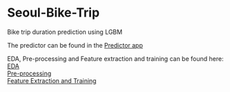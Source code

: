 # Seoul-Bike-Trip
 Bike trip duration prediction using LGBM

The predictor can be found in the <a href="https://share.streamlit.io/anirudhv14/seoul-bike-trip/man/app.py">Predictor app</a>

EDA, Pre-processing and Feature extraction and training can be found here:<br>
<a href="https://www.kaggle.com/anirudhvadakedath/eda-trial-1">EDA</a> <br>
<a href="https://www.kaggle.com/anirudhvadakedath/pre-processing">Pre-processing</a> <br>
<a href="https://www.kaggle.com/anirudhvadakedath/feature-extraction-and-training">Feature Extraction and Training</a>
